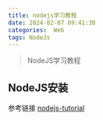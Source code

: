 ```yaml
---
title: nodejs学习教程
date: 2024-02-07 09:41:30
categories:  Web
tags: NodeJs
---
```


> NodeJS学习教程

<!-- more -->



## NodeJS安装


参考链接 [nodejs-tutorial](https://www.runoob.com/nodejs/nodejs-tutorial.html)